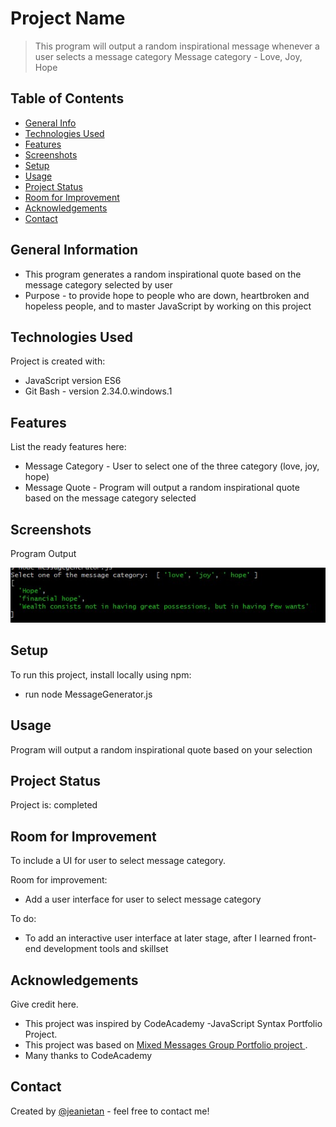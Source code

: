 # Project Name
> This program will output a random inspirational message whenever a user selects a message category
> Message category -  Love, Joy, Hope
<!-- Live demo [_here_](https://www.example.com). <!-- If you have the project hosted somewhere, include the link here. -->


## Table of Contents
* [General Info](#general-information)
* [Technologies Used](#technologies-used)
* [Features](#features)
* [Screenshots](#screenshots)
* [Setup](#setup)
* [Usage](#usage)
* [Project Status](#project-status)
* [Room for Improvement](#room-for-improvement)
* [Acknowledgements](#acknowledgements)
* [Contact](#contact)
<!-- * [License](#license) -->


## General Information
- This program generates a random inspirational quote based on the message category selected by user
- Purpose - to provide hope to people who are down, heartbroken and hopeless people, and to master JavaScript by working on this project
<!-- You don't have to answer all the questions - just the ones relevant to your project. -->


## Technologies Used
Project is created with:
- JavaScript version ES6
- Git Bash - version 2.34.0.windows.1


## Features
List the ready features here:
- Message Category - User to select one of the three category (love, joy, hope)
- Message Quote - Program will output a random inspirational quote based on the message category selected


## Screenshots
Program Output

![Program output screenshot](./images/message.jpg)
<!-- If you have screenshots you'd like to share, include them here. -->


## Setup
To run this project, install locally using npm:
- run node MessageGenerator.js

<!-- Proceed to describe how to install / setup one's local environment / get started with the project. -->


## Usage
Program will output a random inspirational quote based on your selection


## Project Status
Project is: completed


## Room for Improvement
To include a UI for user to select message category.


Room for improvement:
- Add a user interface for user to select message category


To do:
- To add an interactive user interface at later stage, after I learned front-end development tools and skillset


## Acknowledgements
Give credit here.
- This project was inspired by CodeAcademy -JavaScript Syntax Portfolio Project.
- This project was based on [Mixed Messages Group Portfolio project ](https://www.codecademy.com/paths/full-stack-engineer-career-path/tracks/fscp-javascript-syntax-portfolio-project/modules/fscp-mixed-messages/kanban_projects/mixed-messages).
- Many thanks to CodeAcademy


## Contact
Created by [@jeanietan](https://www.codecademy.com/paths/full-stack-engineer-career-path/tracks/fscp-javascript-syntax-portfolio-project/modules/fscp-mixed-messages/kanban_projects/mixed-messages) - feel free to contact me!


<!-- Optional -->
<!-- ## License -->
<!-- This project is open source and available under the [... License](). -->

<!-- You don't have to include all sections - just the one's relevant to your project -->
